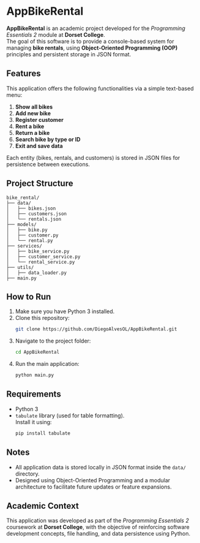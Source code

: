 
# AppBikeRental

**AppBikeRental** is an academic project developed for the *Programming Essentials 2* module at **Dorset College**.  
The goal of this software is to provide a console-based system for managing **bike rentals**, using **Object-Oriented Programming (OOP)** principles and persistent storage in JSON format.

## Features

This application offers the following functionalities via a simple text-based menu:

1. **Show all bikes**
2. **Add new bike**
3. **Register customer**
4. **Rent a bike**
5. **Return a bike**
6. **Search bike by type or ID**
0. **Exit and save data**

Each entity (bikes, rentals, and customers) is stored in JSON files for persistence between executions.

## Project Structure

```
bike_rental/
├── data/
│   ├── bikes.json
│   ├── customers.json
│   └── rentals.json
├── models/
│   ├── bike.py
│   ├── customer.py
│   └── rental.py
├── services/
│   ├── bike_service.py
│   ├── customer_service.py
│   └── rental_service.py
├── utils/
│   ├── data_loader.py
├── main.py
```

## How to Run

1. Make sure you have Python 3 installed.
2. Clone this repository:
   ```bash
   git clone https://github.com/DiegoAlvesOL/AppBikeRental.git
   ```
3. Navigate to the project folder:
   ```bash
   cd AppBikeRental
   ```
4. Run the main application:
   ```bash
   python main.py
   ```

## Requirements

- Python 3
- `tabulate` library (used for table formatting).  
  Install it using:
  ```bash
  pip install tabulate
  ```

## Notes

- All application data is stored locally in JSON format inside the `data/` directory.
- Designed using Object-Oriented Programming and a modular architecture to facilitate future updates or feature expansions.

## Academic Context

This application was developed as part of the *Programming Essentials 2* coursework at **Dorset College**, with the objective of reinforcing software development concepts, file handling, and data persistence using Python.
